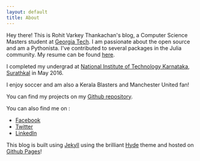 ```yaml
---
layout: default
title: About
---
```


Hey there! This is Rohit Varkey Thankachan's blog, a Computer Science Masters student at [Georgia Tech](http://www.gatech.edu/).
I am passionate about the open source and am a Pythonista. I've contributed to several packages in the Julia community. My resume can be found [here]({{site.url}}/public/Rohit-Varkey-Thankachan-Resume.pdf). 

I completed my undergrad at [National Institute of Technology Karnataka, Surathkal](http://nitk.ac.in) in May 2016.

I enjoy soccer and am also a Kerala Blasters and Manchester United fan!

You can find my projects on my [Github repository](http://github.com/rohitvarkey).

You can also find me on :

* [Facebook](https://facebook.com/rohitvarkey)
* [Twitter](https://twitter.com/rohitvarkey)
* [LinkedIn](https://www.linkedin.com/in/rohitvarkey)

This blog is built using [Jekyll](http://jekyllrb.com) using the brilliant [Hyde](http://hyde.getpoole.com) theme and hosted on [Github Pages](http://pages.github.com)!
